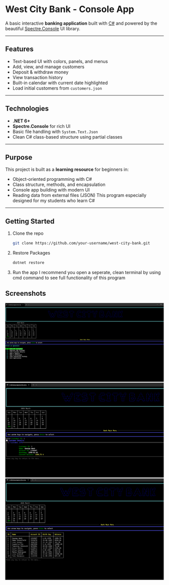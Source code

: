 # West City Bank - Console App

A basic interactive **banking application** built with [C#](https://learn.microsoft.com/en-us/dotnet/csharp/) and powered by the beautiful [Spectre.Console](https://spectreconsole.net/) UI library.

---

## Features

- Text-based UI with colors, panels, and menus
- Add, view, and manage customers
- Deposit & withdraw money
- View transaction history
- Built-in calendar with current date highlighted
- Load initial customers from `customers.json`

---

## Technologies

- **.NET 6+**
- **Spectre.Console** for rich UI
- Basic file handling with `System.Text.Json`
- Clean C# class-based structure using partial classes

---

## Purpose

This project is built as a **learning resource** for beginners in:

- Object-oriented programming with C#
- Class structure, methods, and encapsulation
- Console app building with modern UI
- Reading data from external files (JSON)
  This program especially designed for my students who learn C#

---

## Getting Started

1. Clone the repo

   ```bash
   git clone https://github.com/your-username/west-city-bank.git

   ```

2. Restore Packages
   ```bash
   dotnet restore
   ```
3. Run the app
   I recommend you open a seperate, clean terminal by using cmd command to see full functionality of this program

## Screenshots

![Bank Main ](Screenshots/bank1.png)
![Customer Detail ](Screenshots/bank2.png)
![All Customers ](Screenshots/bank3.png)
